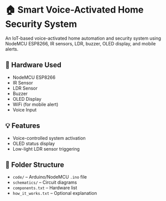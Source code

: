 # 🏠 Smart Voice-Activated Home Security System

An IoT-based voice-activated home automation and security system using NodeMCU ESP8266, IR sensors, LDR, buzzer, OLED display, and mobile alerts.

## 🔧 Hardware Used
- NodeMCU ESP8266
- IR Sensor
- LDR Sensor
- Buzzer
- OLED Display
- WiFi (for mobile alert)
-  Voice Input

## 💡 Features
- Voice-controlled system activation
- OLED status display
- Low-light LDR sensor triggering

## 📁 Folder Structure
- `code/` – Arduino/NodeMCU `.ino` file
- `schematics/` – Circuit diagrams
- `components.txt` – Hardware list
- `how_it_works.txt` – Optional explanation
